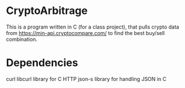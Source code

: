 # CryptoArbitrage
This is a program written in C (for a class project), that pulls crypto data from https://min-api.cryptocompare.com/ to find the best buy/sell combination.

# Dependencies
curl libcurl library for C HTTP
json-s library for handling JSON in C
